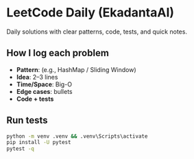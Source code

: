 # LeetCode Daily (EkadantaAI)

Daily solutions with clear patterns, code, tests, and quick notes.

## How I log each problem
- **Pattern**: (e.g., HashMap / Sliding Window)
- **Idea**: 2–3 lines
- **Time/Space**: Big-O
- **Edge cases**: bullets
- **Code + tests**

## Run tests
```bash
python -m venv .venv && .venv\Scripts\activate
pip install -U pytest
pytest -q
